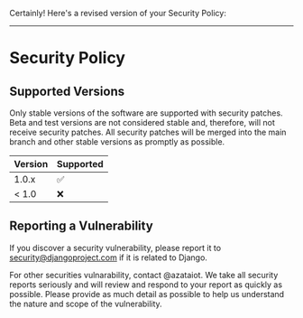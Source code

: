 Certainly! Here's a revised version of your Security Policy:

---

# Security Policy

## Supported Versions

Only stable versions of the software are supported with security patches. Beta and test versions are not considered stable and, therefore, will not receive security patches. All security patches will be merged into the main branch and other stable versions as promptly as possible.

| Version | Supported          |
| ------- | ------------------ |
| 1.0.x   | :white_check_mark: |
| < 1.0   | :x:                |

## Reporting a Vulnerability

If you discover a security vulnerability, please report it to security@djangoproject.com if it is related to Django. 

For other securities vulnarability, contact @azataiot. We take all security reports seriously and will review and respond to your report as quickly as possible. Please provide as much detail as possible to help us understand the nature and scope of the vulnerability.

